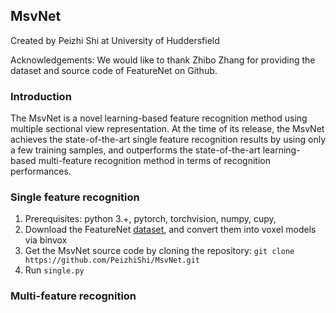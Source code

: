 ## MsvNet
Created by Peizhi Shi at University of Huddersfield

Acknowledgements: We would like to thank Zhibo Zhang for providing the dataset and source code of FeatureNet on Github. 

### Introduction
The MsvNet is a novel learning-based feature recognition method using multiple sectional view representation. At the time of its release, the MsvNet achieves the state-of-the-art single feature recognition results by using only a few training samples, and outperforms the state-of-the-art learning-based multi-feature recognition method in terms of recognition performances.

### Single feature recognition

1. Prerequisites: python 3.+, pytorch, torchvision, numpy, cupy, 
2. Download the FeatureNet [dataset](https://github.com/madlabub/Machining-feature-dataset), and convert them into voxel models via binvox
3. Get the MsvNet source code by cloning the repository: `git clone https://github.com/PeizhiShi/MsvNet.git`
4. Run `single.py`


### Multi-feature recognition

